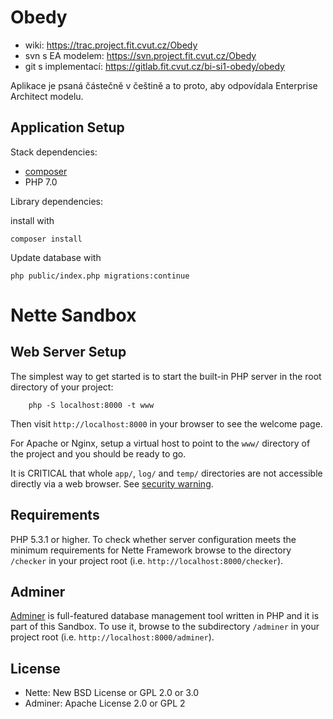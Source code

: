 Obedy
=====

- wiki: https://trac.project.fit.cvut.cz/Obedy
- svn s EA modelem: https://svn.project.fit.cvut.cz/Obedy
- git s implementací: https://gitlab.fit.cvut.cz/bi-si1-obedy/obedy

Aplikace je psaná částečně v češtině a to proto, aby odpovídala Enterprise Architect modelu.

Application Setup
-----------------

Stack dependencies:
- [composer](https://getcomposer.org/)
- PHP 7.0

Library dependencies:

install with
```
composer install
```

Update database with
```
php public/index.php migrations:continue
```

Nette Sandbox
=============

Web Server Setup
----------------

The simplest way to get started is to start the built-in PHP server in the root directory of your project:

		php -S localhost:8000 -t www

Then visit `http://localhost:8000` in your browser to see the welcome page.

For Apache or Nginx, setup a virtual host to point to the `www/` directory of the project and you
should be ready to go.

It is CRITICAL that whole `app/`, `log/` and `temp/` directories are not accessible directly
via a web browser. See [security warning](https://nette.org/security-warning).


Requirements
------------

PHP 5.3.1 or higher. To check whether server configuration meets the minimum requirements for
Nette Framework browse to the directory `/checker` in your project root (i.e. `http://localhost:8000/checker`).


Adminer
-------

[Adminer](https://www.adminer.org/) is full-featured database management tool written in PHP and it is part of this Sandbox.
To use it, browse to the subdirectory `/adminer` in your project root (i.e. `http://localhost:8000/adminer`).


License
-------
- Nette: New BSD License or GPL 2.0 or 3.0
- Adminer: Apache License 2.0 or GPL 2
